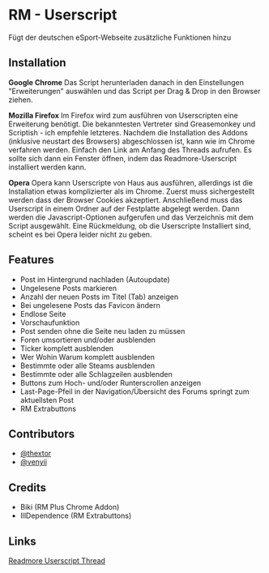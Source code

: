 RM - Userscript
===============

Fügt der deutschen eSport-Webseite zusätzliche Funktionen hinzu

Installation
------------

**Google Chrome**
Das Script herunterladen danach in den Einstellungen "Erweiterungen" auswählen und das Script per Drag & Drop in den Browser ziehen.

**Mozilla Firefox**
Im Firefox wird zum ausführen von Userscripten eine Erweiterung benötigt. Die bekanntesten Vertreter sind Greasemonkey und Scriptish - ich empfehle letzteres.
Nachdem die Installation des Addons (inklusive neustart des Browsers) abgeschlossen ist, kann wie im Chrome verfahren werden. Einfach den Link am Anfang des Threads aufrufen. Es sollte sich dann ein Fenster öffnen, indem das Readmore-Userscript installiert werden kann.

**Opera**
Opera kann Userscripte von Haus aus ausführen, allerdings ist die Installation etwas komplizierter als im Chrome. Zuerst muss sichergestellt werden dass der Browser Cookies akzeptiert.
Anschließend muss das Userscript in einem Ordner auf der Festplatte abgelegt werden. Dann werden die Javascript-Optionen aufgerufen und das Verzeichnis mit dem Script ausgewählt.
Eine Rückmeldung, ob die Userscripte Installiert sind, scheint es bei Opera leider nicht zu geben.

Features
-------------

 * Post im Hintergrund nachladen (Autoupdate)
 * Ungelesene Posts markieren
 * Anzahl der neuen Posts im Titel (Tab) anzeigen
 * Bei ungelesene Posts das Favicon ändern
 * Endlose Seite
 * Vorschaufunktion
 * Post senden ohne die Seite neu laden zu müssen
 * Foren umsortieren und/oder ausblenden
 * Ticker komplett ausblenden
 * Wer Wohin Warum komplett ausblenden
 * Bestimmte oder alle Steams ausblenden
 * Bestimmte oder alle Schlagzeilen ausblenden
 * Buttons zum Hoch- und/oder Runterscrollen anzeigen
 * Last-Page-Pfeil in der Navigation/Übersicht des Forums springt zum aktuellsten Post
 * RM Extrabuttons

Contributors
-----------------

 * [@thextor](https://github.com/thextor)
 * [@venyii](https://github.com/venyii)

Credits
-----------------

 * Biki (RM Plus Chrome Addon)
 * IllDependence (RM Extrabuttons)

Links
-----------------

[Readmore Userscript Thread][1]

[1]: http://www.readmore.de/index.php?cont=forum/thread&threadid=111239
